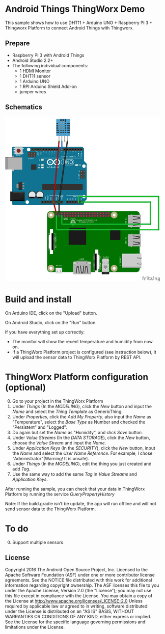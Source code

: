 Android Things ThingWorx Demo
=======================================

This sample shows how to use DHT11 + Arduino UNO + Raspberry Pi 3 + Thingworx Platform to connect Android Things with Thingworx.

Prepare
--------------

- Raspberry Pi 3 with Android Things
- Android Studio 2.2+
- The following individual components:
    - 1 HDMI Monitor
    - 1 DHT11 sensor
    - 1 Arduino UNO
    - 1 RPI Arduino Shield Add-on
    - jumper wires

Schematics
----------
![Schematics for Raspberry Pi 3](/DHT11_I2C/rpi3_schematics.png)

Build and install
=================
On Arduino IDE, click on the "Upload" button.

On Android Studio, click on the "Run" button.


If you have everything set up correctly:
- The monitor will show the recent temperature and humidity from now on.
- If a ThingWorx Platform project is configured (see instruction below), it will upload the sensor data to ThingWorx Platform by REST API.

ThingWorx Platform configuration (optional)
==============================================
0. Go to your project in the ThingWorx Platform
0. Under *Things* (In the *MODELING*), click the *New* button and input the *Name* and select the *Thing Template* as GenericThing.
0. Under *Properties*, click the *Add My Property*, also input the *Name* as "Temperature", select the *Base Type* as Number and checked the "Persistent" and "Logged".
0. Do again but set the *Name* as "Humidity", and click *Save* button.
0. Under *Value Streams* (In the *DATA STORAGE*), click the *New* button, choose the *Value Stream* and input the *Name*.
0. Under *Application Keys* (In the *SECURITY*), click the *New* button, input the *Name* and select the *User Name Reference*. For example, I chose "Administrator"(Warning! It is unsafe).
0. Under *Things* (In the *MODELING*), edit the thing you just created and add *Tag*.
0. Use the same way to add the same *Tag* in *Value Streams* and *Application Keys*.

After running the sample, you can check that your data in ThingWorx Platform by running the service *QueryPropertyHistory*

Note: If the build.gradle isn't be update, the app will run offline and will not send sensor data to the ThingWorx Platform.

To do
==============================================
0. Support multiple sensors


License
-------
Copyright 2016 The Android Open Source Project, Inc.
Licensed to the Apache Software Foundation (ASF) under one or more contributor
license agreements.  See the NOTICE file distributed with this work for
additional information regarding copyright ownership.  The ASF licenses this
file to you under the Apache License, Version 2.0 (the "License"); you may not
use this file except in compliance with the License.  You may obtain a copy of
the License at
  http://www.apache.org/licenses/LICENSE-2.0
Unless required by applicable law or agreed to in writing, software
distributed under the License is distributed on an "AS IS" BASIS, WITHOUT
WARRANTIES OR CONDITIONS OF ANY KIND, either express or implied.  See the
License for the specific language governing permissions and limitations under
the License.